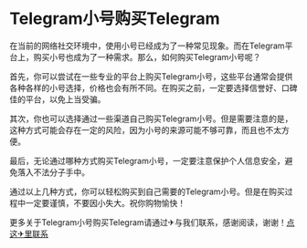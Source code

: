 # Telegram小号购买Telegram

在当前的网络社交环境中，使用小号已经成为了一种常见现象。而在Telegram平台上，购买小号也成为了一种需求。那么，如何购买Telegram小号呢？

首先，你可以尝试在一些专业的平台上购买Telegram小号，这些平台通常会提供各种各样的小号选择，价格也会有所不同。在购买之前，一定要选择信誉好、口碑佳的平台，以免上当受骗。

其次，你也可以选择通过一些渠道自己购买Telegram小号。但是需要注意的是，这种方式可能会存在一定的风险，因为小号的来源可能不够可靠，而且也不太方便。

最后，无论通过哪种方式购买Telegram小号，一定要注意保护个人信息安全，避免落入不法分子手中。

通过以上几种方式，你可以轻松购买到自己需要的Telegram小号。但是在购买过程中一定要谨慎，不要因小失大。祝你购物愉快！

更多关于Telegram小号购买Telegram请通过✈与我们联系，感谢阅读，谢谢！[点这✈里联系](https://abc.k02.cc)